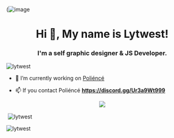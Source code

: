 (![image](https://cdn.discordapp.com/attachments/864201025047887932/896160002119696444/unknown.png) 
<h1 align="center">Hi 👋, My name is Lytwest!</h1>
<h3 align="center">I'm a self graphic designer & JS Developer.</h3>

<p align="left"> <img src="https://komarev.com/ghpvc/?username=lytwest&label=Profile%20views&color=0e75b6&style=flat" alt="lytwest" /> </p>


- 🔭 I’m currently working on [Poliéncé](https://top.gg/bot/834768434574786561)


- 📫 If you contact Poliéncé **https://discord.gg/Ur3a9Wt999** 

<div align="center">
    <a href="https://discord.gg/Ur3a9Wt999" title="Discord Profile"><img src="https://lanyard-profile-readme.vercel.app/api/847828666671038464"></a>
</div>


<p>&nbsp;<img align="center" src="https://github-readme-stats.vercel.app/api?username=lytwest&show_icons=true&theme=dracula&locale=en" alt="lytwest" /></p>

<p><img align="center" src="https://github-readme-streak-stats.herokuapp.com/?user=lytwesta&theme=dracula" alt="lytwest" /></p>
